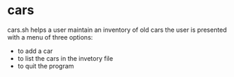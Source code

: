# cars
cars.sh helps a user maintain an inventory of old cars
the user is presented with a menu of three options:
* to add a car
* to list the cars in the invetory file
* to quit the program

